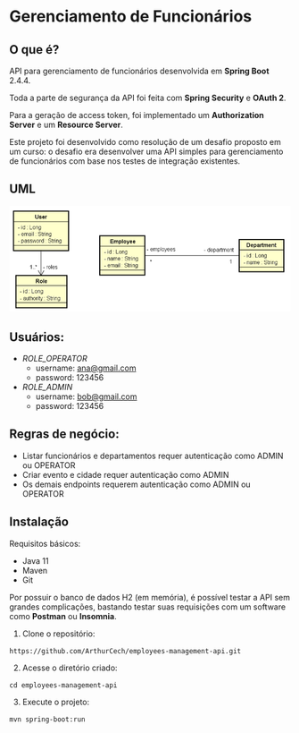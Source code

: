 # Gerenciamento de Funcionários

## O que é?

API para gerenciamento de funcionários desenvolvida em **Spring Boot** 2.4.4.

Toda a parte de segurança da API foi feita com **Spring Security** e **OAuth 2**.

Para a geração de access token, foi implementado um **Authorization Server** e um **Resource Server**.

Este projeto foi desenvolvido como resolução de um desafio proposto em um curso: o desafio era desenvolver uma API simples para gerenciamento de funcionários com base nos testes de integração existentes.

## UML

![](./uml.png)

## Usuários:

- *ROLE_OPERATOR*
  - username: ana@gmail.com
  - password: 123456
- *ROLE_ADMIN*
  - username: bob@gmail.com
  - password: 123456

## Regras de negócio:

- Listar funcionários e departamentos requer autenticação como ADMIN ou OPERATOR
- Criar evento e cidade requer autenticação como ADMIN
- Os demais endpoints requerem autenticação como ADMIN ou OPERATOR

## Instalação

Requisitos básicos:

- Java 11
- Maven
- Git

Por possuir o banco de dados H2 (em memória), é possível testar a API sem grandes complicações, bastando testar suas requisições com um software como **Postman** ou **Insomnia**.

1. Clone o repositório:

```
https://github.com/ArthurCech/employees-management-api.git
```

2. Acesse o diretório criado:

```
cd employees-management-api
```

3. Execute o projeto:

```
mvn spring-boot:run
```